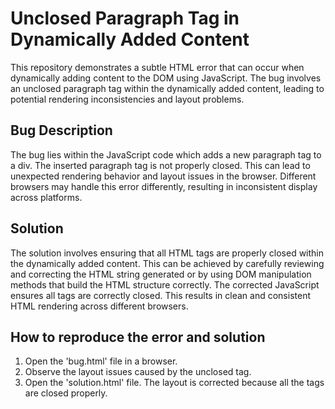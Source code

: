 # Unclosed Paragraph Tag in Dynamically Added Content

This repository demonstrates a subtle HTML error that can occur when dynamically adding content to the DOM using JavaScript.  The bug involves an unclosed paragraph tag within the dynamically added content, leading to potential rendering inconsistencies and layout problems.

## Bug Description

The bug lies within the JavaScript code which adds a new paragraph tag to a div. The inserted paragraph tag is not properly closed. This can lead to unexpected rendering behavior and layout issues in the browser.  Different browsers may handle this error differently, resulting in inconsistent display across platforms.

## Solution

The solution involves ensuring that all HTML tags are properly closed within the dynamically added content.  This can be achieved by carefully reviewing and correcting the HTML string generated or by using DOM manipulation methods that build the HTML structure correctly. The corrected JavaScript ensures all tags are correctly closed.  This results in clean and consistent HTML rendering across different browsers.

## How to reproduce the error and solution

1. Open the 'bug.html' file in a browser.
2. Observe the layout issues caused by the unclosed tag.
3. Open the 'solution.html' file.  The layout is corrected because all the tags are closed properly.